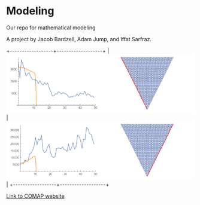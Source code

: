 # Modeling
Our repo for mathematical modeling

A project by Jacob Bardzell, Adam Jump, and Iffat Sarfraz.

+------------------+-------------------+
| ![](https://github.com/lovelaceModeling/Modeling/raw/master/Images/path.gif) | ![](https://github.com/lovelaceModeling/Modeling/raw/master/Images/path2.gif) |
+------------------+-------------------+

[Link to COMAP website](http://www.comap.com/undergraduate/contests/)
